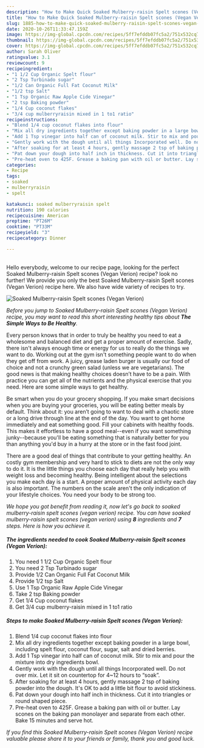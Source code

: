 ```yaml
---
description: "How to Make Quick Soaked Mulberry-raisin Spelt scones (Vegan Verion)"
title: "How to Make Quick Soaked Mulberry-raisin Spelt scones (Vegan Verion)"
slug: 1885-how-to-make-quick-soaked-mulberry-raisin-spelt-scones-vegan-verion
date: 2020-10-26T11:33:47.159Z
image: https://img-global.cpcdn.com/recipes/5ff7efddb07fc5a2/751x532cq70/soaked-mulberry-raisin-spelt-scones-vegan-verion-recipe-main-photo.jpg
thumbnail: https://img-global.cpcdn.com/recipes/5ff7efddb07fc5a2/751x532cq70/soaked-mulberry-raisin-spelt-scones-vegan-verion-recipe-main-photo.jpg
cover: https://img-global.cpcdn.com/recipes/5ff7efddb07fc5a2/751x532cq70/soaked-mulberry-raisin-spelt-scones-vegan-verion-recipe-main-photo.jpg
author: Sarah Oliver
ratingvalue: 3.1
reviewcount: 9
recipeingredient:
- "1 1/2 Cup Organic Spelt flour"
- "2 Tsp Turbinado sugar"
- "1/2 Can Organic Full Fat Coconut Milk"
- "1/2 tsp Salt"
- "1 Tsp Organic Raw Apple Cide Vinegar"
- "2 tsp Baking powder"
- "1/4 Cup coconut flakes"
- "3/4 cup mulberryraisin mixed in 1 to1 ratio"
recipeinstructions:
- "Blend 1/4 cup coconut flakes into flour"
- "Mix all dry ingredients together except baking powder in a large bowl, including spelt flour, coconut flour, sugar, salt and dried berries."
- "Add 1 Tsp vinegar into half can of coconut milk. Stir to mix and pour the mixture into dry ingredients bowl."
- "Gently work with the dough until all things Incorporated well. Do not over mix. Let it sit on countertop for 4~12 hours to “soak”."
- "After soaking for at least 4 hours, gently massage 2 tsp of baking powder into the dough. It&#39;s OK to add a little bit flour to avoid stickiness."
- "Pat down your dough into half inch in thickness. Cut it into triangles or round shaped piece."
- "Pre-heat oven to 425F. Grease a baking pan with oil or butter. Lay scones on the baking pan monolayer and separate from each other. Bake 15 minutes and serve hot."
categories:
- Recipe
tags:
- soaked
- mulberryraisin
- spelt

katakunci: soaked mulberryraisin spelt 
nutrition: 190 calories
recipecuisine: American
preptime: "PT26M"
cooktime: "PT33M"
recipeyield: "3"
recipecategory: Dinner

---
```

<br>
Hello everybody, welcome to our recipe page, looking for the perfect Soaked Mulberry-raisin Spelt scones (Vegan Verion) recipe? look no further! We provide you only the best Soaked Mulberry-raisin Spelt scones (Vegan Verion) recipe here. We also have wide variety of recipes to try.
<br>


![Soaked Mulberry-raisin Spelt scones (Vegan Verion)](https://img-global.cpcdn.com/recipes/5ff7efddb07fc5a2/751x532cq70/soaked-mulberry-raisin-spelt-scones-vegan-verion-recipe-main-photo.jpg)

<i>Before you jump to Soaked Mulberry-raisin Spelt scones (Vegan Verion) recipe, you may want to read this short interesting healthy tips about <strong>The Simple Ways to Be Healthy</strong>.</i>

Every person knows that in order to truly be healthy you need to eat a wholesome and balanced diet and get a proper amount of exercise. Sadly, there isn't always enough time or energy for us to really do the things we want to do. Working out at the gym isn't something people want to do when they get off from work. A juicy, grease laden burger is usually our food of choice and not a crunchy green salad (unless we are vegetarians). The good news is that making healthy choices doesn’t have to be a pain. With practice you can get all of the nutrients and the physical exercise that you need. Here are some simple ways to get healthy.

Be smart when you do your grocery shopping. If you make smart decisions when you are buying your groceries, you will be eating better meals by default. Think about it: you aren’t going to want to deal with a chaotic store or a long drive through line at the end of the day. You want to get home immediately and eat something good. Fill your cabinets with healthy foods. This makes it effortless to have a good meal--even if you want something junky--because you'll be eating something that is naturally better for you than anything you'd buy in a hurry at the store or in the fast food joint.

There are a good deal of things that contribute to your getting healthy. An costly gym membership and very hard to stick to diets are not the only way to do it. It is the little things you choose each day that really help you with weight loss and becoming healthy. Being intelligent about the selections you make each day is a start. A proper amount of physical activity each day is also important. The numbers on the scale aren't the only indication of your lifestyle choices. You need your body to be strong too. 


<i>We hope you got benefit from reading it, now let's go back to soaked mulberry-raisin spelt scones (vegan verion) recipe. You can have soaked mulberry-raisin spelt scones (vegan verion) using <strong>8</strong> ingredients and <strong>7</strong> steps. Here is how you achieve it.
</i>

##### The ingredients needed to cook Soaked Mulberry-raisin Spelt scones (Vegan Verion):

1. You need 1 1/2 Cup Organic Spelt flour
1. You need 2 Tsp Turbinado sugar
1. Provide 1/2 Can Organic Full Fat Coconut Milk
1. Provide 1/2 tsp Salt
1. Use 1 Tsp Organic Raw Apple Cide Vinegar
1. Take 2 tsp Baking powder
1. Get 1/4 Cup coconut flakes
1. Get 3/4 cup mulberry-raisin mixed in 1 to1 ratio


##### Steps to make Soaked Mulberry-raisin Spelt scones (Vegan Verion):

1. Blend 1/4 cup coconut flakes into flour
1. Mix all dry ingredients together except baking powder in a large bowl, including spelt flour, coconut flour, sugar, salt and dried berries.
1. Add 1 Tsp vinegar into half can of coconut milk. Stir to mix and pour the mixture into dry ingredients bowl.
1. Gently work with the dough until all things Incorporated well. Do not over mix. Let it sit on countertop for 4~12 hours to “soak”.
1. After soaking for at least 4 hours, gently massage 2 tsp of baking powder into the dough. It&#39;s OK to add a little bit flour to avoid stickiness.
1. Pat down your dough into half inch in thickness. Cut it into triangles or round shaped piece.
1. Pre-heat oven to 425F. Grease a baking pan with oil or butter. Lay scones on the baking pan monolayer and separate from each other. Bake 15 minutes and serve hot.


<i>If you find this Soaked Mulberry-raisin Spelt scones (Vegan Verion) recipe valuable please share it to your friends or family, thank you and good luck.</i>
